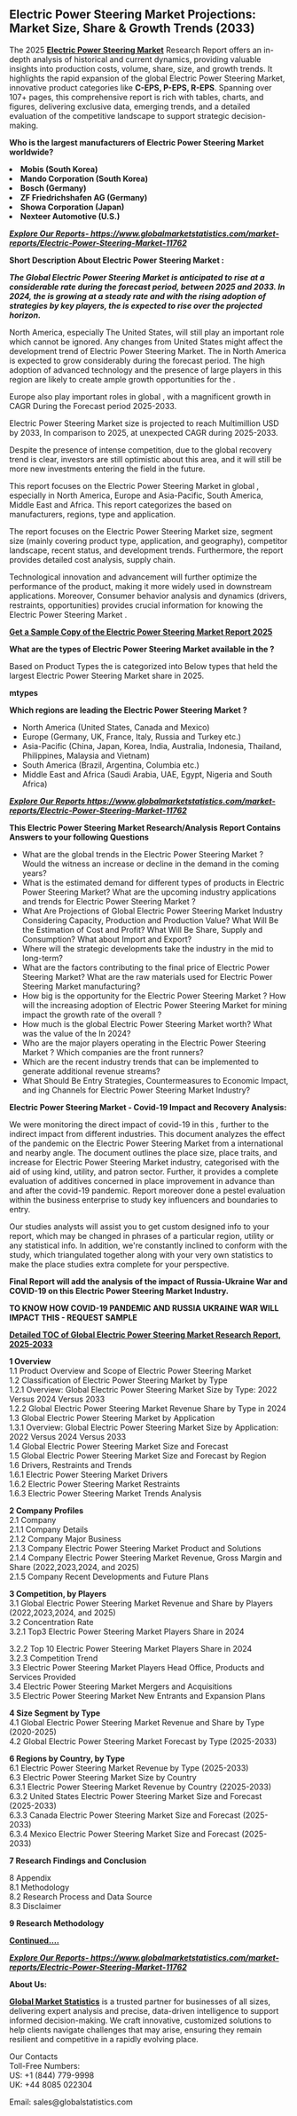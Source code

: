 <h2>Electric Power Steering Market Projections: Market Size, Share & Growth Trends (2033)</h2><p>The 2025 <strong><a href="https://www.globalmarketstatistics.com/market-reports/Electric-Power-Steering-Market-11762">Electric Power Steering Market</a></strong> Research Report offers an in-depth analysis of historical and current dynamics, providing valuable insights into production costs, volume, share, size, and growth trends. It highlights the rapid expansion of the global Electric Power Steering Market, innovative product categories like <strong>C-EPS, P-EPS, R-EPS</strong>. Spanning over 107+ pages, this comprehensive report is rich with tables, charts, and figures, delivering exclusive data, emerging trends, and a detailed evaluation of the competitive landscape to support strategic decision-making.</p><p><strong>Who is the largest manufacturers of Electric Power Steering Market worldwide?</strong></p><p><strong><li>Mobis (South Korea)<li>Mando Corporation (South Korea)<li>Bosch (Germany)<li>ZF Friedrichshafen AG (Germany)<li>Showa Corporation (Japan)<li>Nexteer Automotive (U.S.)</strong></p><p><strong><em><a href="https://www.globalmarketstatistics.com/market-reports/Electric-Power-Steering-Market-11762">Explore Our Reports-&nbsp;https://www.globalmarketstatistics.com/market-reports/Electric-Power-Steering-Market-11762</a></em></strong></p><p><strong>Short Description About Electric Power Steering Market :</strong></p><p><strong><em>The Global Electric Power Steering Market is anticipated to rise at a considerable rate during the forecast period, between 2025 and 2033. In 2024, the is growing at a steady rate and with the rising adoption of strategies by key players, the is expected to rise over the projected horizon.</em></strong></p><p>North America, especially The United States, will still play an important role which cannot be ignored. Any changes from United States might affect the development trend of Electric Power Steering Market. The in North America is expected to grow considerably during the forecast period. The high adoption of advanced technology and the presence of large players in this region are likely to create ample growth opportunities for the .</p><p>Europe also play important roles in global , with a magnificent growth in CAGR During the Forecast period 2025-2033.</p><p>Electric Power Steering Market size is projected to reach Multimillion USD by 2033, In comparison to 2025, at unexpected CAGR during 2025-2033.</p><p>Despite the presence of intense competition, due to the global recovery trend is clear, investors are still optimistic about this area, and it will still be more new investments entering the field in the future.</p><p>This report focuses on the Electric Power Steering Market in global , especially in North America, Europe and Asia-Pacific, South America, Middle East and Africa. This report categorizes the based on manufacturers, regions, type and application.</p><p>The report focuses on the Electric Power Steering Market size, segment size (mainly covering product type, application, and geography), competitor landscape, recent status, and development trends. Furthermore, the report provides detailed cost analysis, supply chain.</p><p>Technological innovation and advancement will further optimize the performance of the product, making it more widely used in downstream applications. Moreover, Consumer behavior analysis and dynamics (drivers, restraints, opportunities) provides crucial information for knowing the Electric Power Steering Market .</p><p><strong><a href="https://www.globalmarketstatistics.com/market-reports/Electric-Power-Steering-Market-11762">Get a Sample Copy of the Electric Power Steering Market Report 2025</a></strong></p><p><strong>What are the types of Electric Power Steering Market available in the ?</strong></p><p>Based on Product Types the is categorized into Below types that held the largest Electric Power Steering Market share in 2025.</p><p><strong>mtypes</strong></p><p><strong>Which regions are leading the Electric Power Steering Market ?</strong></p><ul><li>North America (United States, Canada and Mexico)</li><li>Europe (Germany, UK, France, Italy, Russia and Turkey etc.)</li><li>Asia-Pacific (China, Japan, Korea, India, Australia, Indonesia, Thailand, Philippines, Malaysia and Vietnam)</li><li>South America (Brazil, Argentina, Columbia etc.)</li><li>Middle East and Africa (Saudi Arabia, UAE, Egypt, Nigeria and South Africa)</li></ul><p><strong><em><a href="https://www.globalmarketstatistics.com/market-reports/Electric-Power-Steering-Market-11762">Explore Our Reports https://www.globalmarketstatistics.com/market-reports/Electric-Power-Steering-Market-11762</a></em></strong></p><p><strong>This Electric Power Steering Market Research/Analysis Report Contains Answers to your following Questions</strong></p><ul><li>What are the global trends in the Electric Power Steering Market ? Would the witness an increase or decline in the demand in the coming years?</li><li>What is the estimated demand for different types of products in Electric Power Steering Market? What are the upcoming industry applications and trends for Electric Power Steering Market ?</li><li>What Are Projections of Global Electric Power Steering Market Industry Considering Capacity, Production and Production Value? What Will Be the Estimation of Cost and Profit? What Will Be Share, Supply and Consumption? What about Import and Export?</li><li>Where will the strategic developments take the industry in the mid to long-term?</li><li>What are the factors contributing to the final price of Electric Power Steering Market? What are the raw materials used for Electric Power Steering Market manufacturing?</li><li>How big is the opportunity for the Electric Power Steering Market ? How will the increasing adoption of Electric Power Steering Market for mining impact the growth rate of the overall ?</li><li>How much is the global Electric Power Steering Market worth? What was the value of the In 2024?</li><li>Who are the major players operating in the Electric Power Steering Market ? Which companies are the front runners?</li><li>Which are the recent industry trends that can be implemented to generate additional revenue streams?</li><li>What Should Be Entry Strategies, Countermeasures to Economic Impact, and ing Channels for Electric Power Steering Market Industry?</li></ul><p><strong>Electric Power Steering Market - Covid-19 Impact and Recovery Analysis:</strong></p><p>We were monitoring the direct impact of covid-19 in this , further to the indirect impact from different industries. This document analyzes the effect of the pandemic on the Electric Power Steering Market from a international and nearby angle. The document outlines the place size, place traits, and increase for Electric Power Steering Market industry, categorised with the aid of using kind, utility, and patron sector. Further, it provides a complete evaluation of additives concerned in place improvement in advance than and after the covid-19 pandemic. Report moreover done a pestel evaluation within the business enterprise to study key influencers and boundaries to entry.</p><p>Our studies analysts will assist you to get custom designed info to your report, which may be changed in phrases of a particular region, utility or any statistical info. In addition, we're constantly inclined to conform with the study, which triangulated together along with your very own statistics to make the place studies extra complete for your perspective.</p><p><strong>Final Report will add the analysis of the impact of Russia-Ukraine War and COVID-19 on this Electric Power Steering Market Industry.</strong></p><p><strong>TO KNOW HOW COVID-19 PANDEMIC AND RUSSIA UKRAINE WAR WILL IMPACT THIS - REQUEST SAMPLE</strong></p><p><strong><a href="https://www.globalmarketstatistics.com/market-reports/Electric-Power-Steering-Market-11762">Detailed TOC of Global Electric Power Steering Market Research Report, 2025-2033</a></strong></p><p><strong>1 Overview</strong><br /> 1.1 Product Overview and Scope of Electric Power Steering Market<br /> 1.2 Classification of Electric Power Steering Market by Type<br /> 1.2.1 Overview: Global Electric Power Steering Market Size by Type: 2022 Versus 2024 Versus 2033<br /> 1.2.2 Global Electric Power Steering Market Revenue Share by Type in 2024<br /> 1.3 Global Electric Power Steering Market by Application<br /> 1.3.1 Overview: Global Electric Power Steering Market Size by Application: 2022&nbsp;Versus 2024 Versus 2033<br /> 1.4 Global Electric Power Steering Market Size and Forecast<br /> 1.5 Global Electric Power Steering Market Size and Forecast by Region<br /> 1.6 Drivers, Restraints and Trends<br /> 1.6.1 Electric Power Steering Market Drivers<br /> 1.6.2 Electric Power Steering Market Restraints<br /> 1.6.3 Electric Power Steering Market Trends Analysis</p><p><strong>2 Company Profiles</strong><br /> 2.1 Company<br /> 2.1.1 Company Details<br /> 2.1.2 Company Major Business<br /> 2.1.3 Company Electric Power Steering Market Product and Solutions<br /> 2.1.4 Company Electric Power Steering Market Revenue, Gross Margin and Share (2022,2023,2024, and 2025)<br /> 2.1.5 Company Recent Developments and Future Plans</p><p><strong>3 Competition, by Players</strong><br /> 3.1 Global Electric Power Steering Market Revenue and Share by Players (2022,2023,2024, and 2025)<br /> 3.2 Concentration Rate<br /> 3.2.1 Top3 Electric Power Steering Market Players Share in 2024</p><p>3.2.2 Top 10 Electric Power Steering Market Players Share in 2024<br /> 3.2.3 Competition Trend<br /> 3.3 Electric Power Steering Market Players Head Office, Products and Services Provided<br /> 3.4 Electric Power Steering Market Mergers and Acquisitions<br /> 3.5 Electric Power Steering Market New Entrants and Expansion Plans</p><p><strong>4 Size Segment by Type</strong><br /> 4.1 Global Electric Power Steering Market Revenue and Share by Type (2020-2025)<br /> 4.2 Global Electric Power Steering Market Forecast by Type (2025-2033)</p><p><strong>6 Regions by Country, by Type</strong><br /> 6.1 Electric Power Steering Market Revenue by Type (2025-2033)<br /> 6.3 Electric Power Steering Market Size by Country<br /> 6.3.1 Electric Power Steering Market Revenue by Country (22025-2033)<br /> 6.3.2 United States Electric Power Steering Market Size and Forecast (2025-2033)<br /> 6.3.3 Canada Electric Power Steering Market Size and Forecast (2025-2033)<br /> 6.3.4 Mexico Electric Power Steering Market Size and Forecast (2025-2033)</p><p><strong>7 Research Findings and Conclusion</strong></p><p>8 Appendix<br /> 8.1 Methodology<br /> 8.2 Research Process and Data Source<br /> 8.3 Disclaimer</p><p><strong>9 Research Methodology</strong></p><p><strong><a href="https://www.globalmarketstatistics.com/market-reports/Electric-Power-Steering-Market-11762">Continued&hellip;.</a></strong></p><p><strong><em><a href="https://www.globalmarketstatistics.com/market-reports/Electric-Power-Steering-Market-11762">Explore Our Reports-&nbsp;https://www.globalmarketstatistics.com/market-reports/Electric-Power-Steering-Market-11762</a></em></strong></p><p><strong>About Us:</strong></p><p><strong><a href="https://www.globalmarketstatistics.com/">Global Market Statistics</a></strong> is a trusted partner for businesses of all sizes, delivering expert analysis and precise, data-driven intelligence to support informed decision-making. We craft innovative, customized solutions to help clients navigate challenges that may arise, ensuring they remain resilient and competitive in a rapidly evolving place.</p><p>Our Contacts<br /> Toll-Free Numbers:<br /> US: +1 (844) 779-9998<br /> UK: +44 8085 022304</p><p>Email: sales@globalstatistics.com</p>
